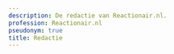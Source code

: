 ```yaml
---
description: De redactie van Reactionair.nl.
profession: Reactionair.nl
pseudonym: true
title: Redactie
---
```

